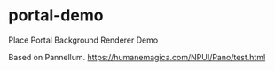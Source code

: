# portal-demo
Place Portal Background Renderer Demo

Based on Pannellum.
https://humanemagica.com/NPUI/Pano/test.html

